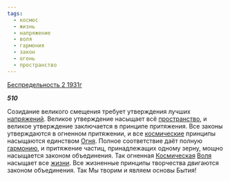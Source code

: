 ```yaml
---
tags:
  - космос
  - жизнь
  - напряжение
  - воля
  - гармония
  - закон
  - огонь
  - пространство
---
```

[Беспредельность 2 1931г](https://127.0.0.1:4002/agni/1931)

___510___

Созидание великого смещения требует утверждения лучших [напряжений](../../../tags/#напряжение). Великое утверждение насыщает всё [пространство](../../../tags/#пространство), и великое утверждение заключается в принципе притяжения. Все законы утверждаются в огненном притяжении, и все [космические](../../../tags/#космос) принципы насыщаются единством [Огня](../../../tags/#огонь). Полное соответствие даёт полную [гармонию](../../../tags/#гармония), и притяжение частиц, принадлежащих одному зерну, мощно насыщается законом объединения. Так огненная [Космическая](../../../tags/#космос) [Воля](../../../tags/#воля) насыщает все [жизни](../../../tags/#жизнь). Все жизненные принципы творчества двигаются законом объединения. Так Мы творим и являем основы Бытия!   

